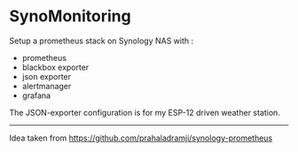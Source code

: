 # SynoMonitoring

Setup a prometheus stack on Synology NAS with :
- prometheus
- blackbox exporter
- json exporter
- alertmanager
- grafana

The JSON-exporter configuration is for my ESP-12 driven weather station.

---
Idea taken from https://github.com/prahaladramji/synology-prometheus



